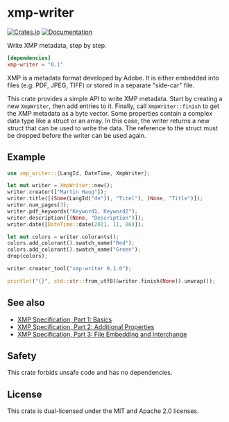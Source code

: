 # xmp-writer
[![Crates.io](https://img.shields.io/crates/v/xmp-writer.svg)](https://crates.io/crates/xmp-writer)
[![Documentation](https://docs.rs/xmp-writer/badge.svg)](https://docs.rs/xmp-writer)

Write XMP metadata, step by step.

```toml
[dependencies]
xmp-writer = "0.1"
```

XMP is a metadata format developed by Adobe. It is either embedded into
files (e.g. PDF, JPEG, TIFF) or stored in a separate "side-car" file.

This crate provides a simple API to write XMP metadata. Start by creating
a new `XmpWriter`, then add entries to it. Finally, call `XmpWriter::finish` to
get the XMP metadata as a byte vector. Some properties contain a complex data type like a
struct or an array. In this case, the writer returns a new struct that can be used to
write the data. The reference to the struct must be dropped before the writer can be used
again.

## Example

```rust
use xmp_writer::{LangId, DateTime, XmpWriter};

let mut writer = XmpWriter::new();
writer.creator(["Martin Haug"]);
writer.title([(Some(LangId("de")), "Titel"), (None, "Title")]);
writer.num_pages(3);
writer.pdf_keywords("Keyword1, Keyword2");
writer.description([(None, "Description")]);
writer.date([DateTime::date(2021, 11, 06)]);

let mut colors = writer.colorants();
colors.add_colorant().swatch_name("Red");
colors.add_colorant().swatch_name("Green");
drop(colors);

writer.creator_tool("xmp-writer 0.1.0");

println!("{}", std::str::from_utf8(&writer.finish(None)).unwrap());
```

## See also
- [XMP Specification, Part 1: Basics](https://github.com/adobe/XMP-Toolkit-SDK/blob/main/docs/XMPSpecificationPart1.pdf)
- [XMP Specification, Part 2: Additional Properties](https://github.com/adobe/XMP-Toolkit-SDK/blob/main/docs/XMPSpecificationPart2.pdf)
- [XMP Specification, Part 3: File Embedding and Interchange](https://github.com/adobe/XMP-Toolkit-SDK/blob/main/docs/XMPSpecificationPart3.pdf)

## Safety
This crate forbids unsafe code and has no dependencies.

## License
This crate is dual-licensed under the MIT and Apache 2.0 licenses.
